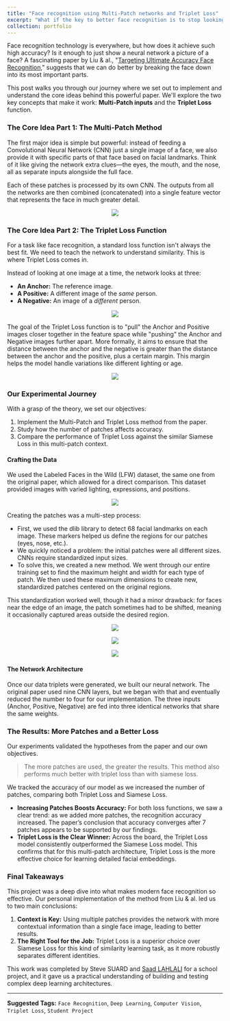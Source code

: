 ```yaml
---
title: "Face recognition using Multi-Patch networks and Triplet Loss"
excerpt: "What if the key to better face recognition is to stop looking at the whole picture and start focusing on the details? Dive into our student project where we implemented a powerful system that feeds a neural network not just the full face, but also individual patches like the eyes and mouth. We'll break down the secret sauce—a technique called 'Triplet Loss' that teaches the AI to see similarities like never before. Read on to discover how this multi-patch approach dramatically boosts accuracy and what we learned along the way. <br/><img src='/images/portfolio-2/triplet_loss.png' style='display: block; margin-left: auto; margin-right: auto; width: 70%;'>"
collection: portfolio
---
```


Face recognition technology is everywhere, but how does it achieve such high accuracy? Is it enough to just show a neural network a picture of a face? A fascinating paper by Liu & al., "[Targeting Ultimate Accuracy Face Recognition](https://arxiv.org/ftp/arxiv/papers/1506/1506.07310.pdf)," suggests that we can do better by breaking the face down into its most important parts.

This post walks you through our journey where we set out to implement and understand the core ideas behind this powerful paper. We'll explore the two key concepts that make it work: **Multi-Patch inputs** and the **Triplet Loss** function.

### The Core Idea Part 1: The Multi-Patch Method

The first major idea is simple but powerful: instead of feeding a Convolutional Neural Network (CNN) just a single image of a face, we also provide it with specific parts of that face based on facial landmarks. Think of it like giving the network extra clues—the eyes, the mouth, and the nose, all as separate inputs alongside the full face.

Each of these patches is processed by its own CNN. The outputs from all the networks are then combined (concatenated) into a single feature vector that represents the face in much greater detail.

<p align="center">
  <img src="/images/portfolio-2/multi_patch.png">
</p>


### The Core Idea Part 2: The Triplet Loss Function

For a task like face recognition, a standard loss function isn't always the best fit. We need to teach the network to understand similarity. This is where Triplet Loss comes in.

Instead of looking at one image at a time, the network looks at three:
* **An Anchor:** The reference image.
* **A Positive:** A different image of the *same* person.
* **A Negative:** An image of a *different* person.

<p align="center">
  <img src="/images/portfolio-2/triplet_loss.png">
</p>

The goal of the Triplet Loss function is to "pull" the Anchor and Positive images closer together in the feature space while "pushing" the Anchor and Negative images further apart. More formally, it aims to ensure that the distance between the anchor and the negative is greater than the distance between the anchor and the positive, plus a certain margin. This margin helps the model handle variations like different lighting or age.

<p align="center">
  <img src="/images/portfolio-2/triplt.png">
</p>

### Our Experimental Journey

With a grasp of the theory, we set our objectives:
1.  Implement the Multi-Patch and Triplet Loss method from the paper.
2.  Study how the number of patches affects accuracy.
3.  Compare the performance of Triplet Loss against the similar Siamese Loss in this multi-patch context.

#### Crafting the Data

We used the Labeled Faces in the Wild (LFW) dataset, the same one from the original paper, which allowed for a direct comparison. This dataset provided images with varied lighting, expressions, and positions.

<p align="center">
  <img src="/images/portfolio-2/LFW.png">
</p>

Creating the patches was a multi-step process:
* First, we used the dlib library to detect 68 facial landmarks on each image. These markers helped us define the regions for our patches (eyes, nose, etc.).
* We quickly noticed a problem: the initial patches were all different sizes. CNNs require standardized input sizes.
* To solve this, we created a new method. We went through our entire training set to find the maximum height and width for each type of patch. We then used these maximum dimensions to create new, standardized patches centered on the original regions.

This standardization worked well, though it had a minor drawback: for faces near the edge of an image, the patch sometimes had to be shifted, meaning it occasionally captured areas outside the desired region.

<p align="center">
  <img src="/images/portfolio-2/landmarks.png">
</p>

<p align="center">
  <img src="/images/portfolio-2/patchs.png">
</p>


<p align="center">
  <img src="/images/portfolio-2/triplets.png">
</p>

#### The Network Architecture

Once our data triplets were generated, we built our neural network. The original paper used nine CNN layers, but we began with that and eventually reduced the number to four for our implementation. The three inputs (Anchor, Positive, Negative) are fed into three identical networks that share the same weights.




### The Results: More Patches and a Better Loss

Our experiments validated the hypotheses from the paper and our own objectives.

> The more patches are used, the greater the results. This method also performs much better with triplet loss than with siamese loss.

We tracked the accuracy of our model as we increased the number of patches, comparing both Triplet Loss and Siamese Loss.

* **Increasing Patches Boosts Accuracy:** For both loss functions, we saw a clear trend: as we added more patches, the recognition accuracy increased. The paper’s conclusion that accuracy converges after 7 patches appears to be supported by our findings.
* **Triplet Loss is the Clear Winner:** Across the board, the Triplet Loss model consistently outperformed the Siamese Loss model. This confirms that for this multi-patch architecture, Triplet Loss is the more effective choice for learning detailed facial embeddings.

### Final Takeaways

This project was a deep dive into what makes modern face recognition so effective. Our personal implementation of the method from Liu & al. led us to two main conclusions:

1.  **Context is Key:** Using multiple patches provides the network with more contextual information than a single face image, leading to better results.
2.  **The Right Tool for the Job:** Triplet Loss is a superior choice over Siamese Loss for this kind of similarity learning task, as it more robustly separates different identities.

This work was completed by Steve SUARD and [Saad LAHLALI](https://www.linkedin.com/in/saad-lahlali/) for a school project, and it gave us a practical understanding of building and testing complex deep learning architectures.

***

**Suggested Tags:** `Face Recognition`, `Deep Learning`, `Computer Vision`, `Triplet Loss`, `Student Project`